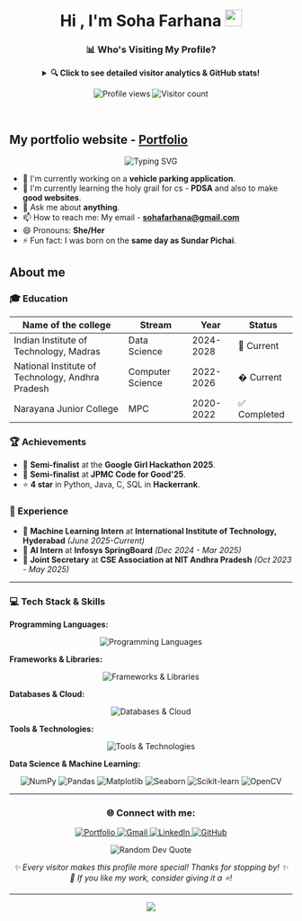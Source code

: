 <h1 align="center"><b>Hi , I'm Soha Farhana </b><img src="https://raw.githubusercontent.com/MartinHeinz/MartinHeinz/master/wave.gif" width="30px" height="30px" /></h1>

<!-- GitHub Analytics Dashboard -->
<div align="center">

### 📊 Who's Visiting My Profile?

<details>
<summary><b>🔍 Click to see detailed visitor analytics & GitHub stats!</b></summary>

<br>

<!-- GitHub Stats Cards -->
<p align="center">
  <img height="180em" src="https://github-readme-stats.vercel.app/api?username=SohaFarhana05&show_icons=true&theme=tokyonight&include_all_commits=true&count_private=true"/>
  <img height="180em" src="https://github-readme-stats.vercel.app/api/top-langs/?username=SohaFarhana05&layout=compact&langs_count=8&theme=tokyonight"/>
</p>

<!-- Activity Graph -->
<p align="center">
  <img src="https://github-readme-activity-graph.vercel.app/graph?username=SohaFarhana05&bg_color=1a1b27&color=70a5fd&line=70a5fd&point=bf91f3&area=true&hide_border=true" alt="Activity Graph" />
</p>

<!-- GitHub Streak -->
<p align="center">
  <img src="https://github-readme-streak-stats.herokuapp.com/?user=SohaFarhana05&theme=tokyonight&hide_border=true" alt="GitHub Streak" />
</p>

<!-- GitHub Trophies -->
<p align="center">
  <img src="https://github-profile-trophy.vercel.app/?username=SohaFarhana05&theme=tokyonight&no-frame=true&no-bg=false&margin-w=4&row=1&column=6" alt="GitHub Trophies" />
</p>

### 📈 Real-time Analytics
- **Total Profile Views:** ![Profile Views](https://komarev.com/ghpvc/?username=SohaFarhana05&color=brightgreen&style=flat-square)
- **GitHub Followers:** ![GitHub followers](https://img.shields.io/github/followers/SohaFarhana05?style=social)
- **Repository Stars:** ![GitHub User's stars](https://img.shields.io/github/stars/SohaFarhana05?style=social)

</details>

</div>

<!-- Visitor Analytics -->
<p align="center">
  <img src="https://komarev.com/ghpvc/?username=SohaFarhana05&label=Profile%20views&color=0e75b6&style=flat" alt="Profile views" />
  <img src="https://visitor-badge.laobi.icu/badge?page_id=SohaFarhana05.SohaFarhana05&left_color=green&right_color=red" alt="Visitor count" />
</p>

<br>

## My portfolio website - [Portfolio](https://sohafarhana05.github.io/Portfolio/)

<!-- Animated About Me -->
<p align="center">
  <img src="https://readme-typing-svg.herokuapp.com?font=Fira+Code&pause=1000&color=58A6FF&center=true&vCenter=true&width=500&lines=Data+Science+Student+%40+IIT+Madras;Computer+Science+%40+NIT+Andhra+Pradesh;Machine+Learning+Enthusiast;Full+Stack+Developer;Google+Girl+Hackathon+Semi-finalist;JPMC+Code+for+Good'25+Semi-finalist;ML+Intern+%40+IIIT+Hyderabad" alt="Typing SVG" />
</p>

- 🔭 I'm currently working on a **vehicle parking application**.
- 🌱 I'm currently learning the holy grail for cs - **PDSA** and also to make **good websites**.
- 💬 Ask me about **anything**.
- 📫 How to reach me: My email - **sohafarhana@gmail.com**
- 😄 Pronouns: **She/Her**
- ⚡ Fun fact: I was born on the **same day as Sundar Pichai**.

## About me

### 🎓 Education
| Name of the college                   | Stream            | Year      | Status |
|---------------------------------------|-------------------|-----------|--------|
| Indian Institute of Technology, Madras | Data Science      | 2024-2028 | 🎯 Current |
| National Institute of Technology, Andhra Pradesh | Computer Science  | 2022-2026 | � Current |
| Narayana Junior College               | MPC               | 2020-2022 | ✅ Completed |

### 🏆 Achievements

* 🥈 **Semi-finalist** at the **Google Girl Hackathon 2025**.
* 🥈 **Semi-finalist** at **JPMC Code for Good'25**.
* ⭐ **4 star** in Python, Java, C, SQL in **Hackerrank**.

### 💼 Experience
* 🤖 **Machine Learning Intern** at **International Institute of Technology, Hyderabad** *(June 2025-Current)*
* 🧠 **AI Intern** at **Infosys SpringBoard** *(Dec 2024 - Mar 2025)*
* 👥 **Joint Secretary** at **CSE Association at NIT Andhra Pradesh** *(Oct 2023 - May 2025)*

---

### 💻 Tech Stack & Skills

<!-- Programming Languages -->
**Programming Languages:**
<p align="center">
  <img src="https://skillicons.dev/icons?i=python,java,c,cpp,js,html,css,sql" alt="Programming Languages" />
</p>

<!-- Frameworks & Libraries -->
**Frameworks & Libraries:**
<p align="center">
  <img src="https://skillicons.dev/icons?i=react,nodejs,flask,django,bootstrap,jquery,tensorflow,pytorch" alt="Frameworks & Libraries" />
</p>

<!-- Databases & Cloud -->
**Databases & Cloud:**
<p align="center">
  <img src="https://skillicons.dev/icons?i=mysql,mongodb,postgresql,firebase,aws,gcp,heroku,vercel" alt="Databases & Cloud" />
</p>

<!-- Tools & Technologies -->
**Tools & Technologies:**
<p align="center">
  <img src="https://skillicons.dev/icons?i=git,github,vscode,jupyter,docker,linux,bash,figma" alt="Tools & Technologies" />
</p>

<!-- Data Science & ML -->
**Data Science & Machine Learning:**
<p align="center">
  <img src="https://img.shields.io/badge/NumPy-013243?style=for-the-badge&logo=numpy&logoColor=white" alt="NumPy"/>
  <img src="https://img.shields.io/badge/Pandas-150458?style=for-the-badge&logo=pandas&logoColor=white" alt="Pandas"/>
  <img src="https://img.shields.io/badge/Matplotlib-11557c?style=for-the-badge&logo=matplotlib&logoColor=white" alt="Matplotlib"/>
  <img src="https://img.shields.io/badge/Seaborn-3776AB?style=for-the-badge&logo=python&logoColor=white" alt="Seaborn"/>
  <img src="https://img.shields.io/badge/Scikit--learn-F7931E?style=for-the-badge&logo=scikit-learn&logoColor=white" alt="Scikit-learn"/>
  <img src="https://img.shields.io/badge/OpenCV-27338e?style=for-the-badge&logo=OpenCV&logoColor=white" alt="OpenCV"/>
</p>

---

<!-- Connect with me -->
<h3 align="center">🌐 Connect with me:</h3>
<p align="center">
  <a href="https://sohafarhana05.github.io/Portfolio/" target="_blank">
    <img src="https://img.shields.io/badge/Portfolio-FF5722?style=for-the-badge&logo=todoist&logoColor=white" alt="Portfolio" />
  </a>
  <a href="mailto:sohafarhana@gmail.com" target="_blank">
    <img src="https://img.shields.io/badge/Gmail-D14836?style=for-the-badge&logo=gmail&logoColor=white" alt="Gmail" />
  </a>
  <a href="https://www.linkedin.com/in/sohafarhana/" target="_blank">
    <img src="https://img.shields.io/badge/LinkedIn-0077B5?style=for-the-badge&logo=linkedin&logoColor=white" alt="LinkedIn" />
  </a>
  <a href="https://github.com/SohaFarhana05" target="_blank">
    <img src="https://img.shields.io/badge/GitHub-100000?style=for-the-badge&logo=github&logoColor=white" alt="GitHub" />
  </a>
</p>

<!-- Inspirational Quote -->
<div align="center">
  <img src="https://quotes-github-readme.vercel.app/api?type=horizontal&theme=tokyonight" alt="Random Dev Quote"/>
</div>

<!-- Footer Message -->
<p align="center">
  <i>✨ Every visitor makes this profile more special! Thanks for stopping by! ✨</i><br>
  <i>💝 If you like my work, consider giving it a ⭐!</i>
</p>

---

<p align="center">
  <img src="https://capsule-render.vercel.app/api?type=waving&color=gradient&height=60&section=footer"/>
</p>
